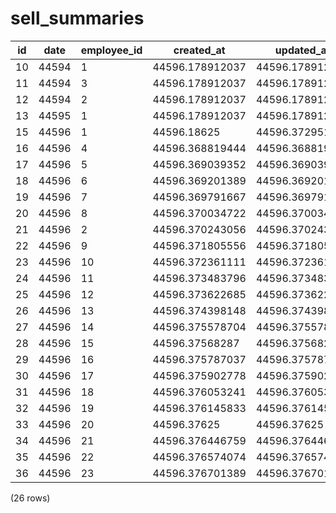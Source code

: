 sell_summaries
==============

| id | date  | employee_id |   created_at    |   updated_at    | price_total | discount_total | total |
|----|-------|-------------|-----------------|-----------------|-------------|----------------|-------|
| 10 | 44594 | 1           | 44596.178912037 | 44596.178912037 | 40000       | 12000          | 28000 |
| 11 | 44594 | 3           | 44596.178912037 | 44596.178912037 | 20000       | 2000           | 18000 |
| 12 | 44594 | 2           | 44596.178912037 | 44596.178912037 | 40000       | 4000           | 36000 |
| 13 | 44595 | 1           | 44596.178912037 | 44596.178912037 | 50000       | 4000           | 46000 |
| 15 | 44596 | 1           | 44596.18625     | 44596.372951389 | 95000       | 5750           | 89250 |
| 16 | 44596 | 4           | 44596.368819444 | 44596.368819444 | 30000       | 3000           | 27000 |
| 17 | 44596 | 5           | 44596.369039352 | 44596.369039352 | 24000       | 7200           | 16800 |
| 18 | 44596 | 6           | 44596.369201389 | 44596.369201389 | 25000       | 5000           | 20000 |
| 19 | 44596 | 7           | 44596.369791667 | 44596.369791667 | 20000       | 2000           | 18000 |
| 20 | 44596 | 8           | 44596.370034722 | 44596.370034722 | 28000       | 1400           | 26600 |
| 21 | 44596 | 2           | 44596.370243056 | 44596.370243056 | 25000       | 1250           | 23750 |
| 22 | 44596 | 9           | 44596.371805556 | 44596.371805556 | 32000       | 1600           | 30400 |
| 23 | 44596 | 10          | 44596.372361111 | 44596.372361111 | 30000       | 3000           | 27000 |
| 24 | 44596 | 11          | 44596.373483796 | 44596.373483796 | 25000       | 5000           | 20000 |
| 25 | 44596 | 12          | 44596.373622685 | 44596.373622685 | 25000       | 5000           | 20000 |
| 26 | 44596 | 13          | 44596.374398148 | 44596.374398148 | 28000       | 2800           | 25200 |
| 27 | 44596 | 14          | 44596.375578704 | 44596.375578704 | 25000       | 5000           | 20000 |
| 28 | 44596 | 15          | 44596.37568287  | 44596.37568287  | 27000       | 1350           | 25650 |
| 29 | 44596 | 16          | 44596.375787037 | 44596.375787037 | 20000       | 1000           | 19000 |
| 30 | 44596 | 17          | 44596.375902778 | 44596.375902778 | 30000       | 1500           | 28500 |
| 31 | 44596 | 18          | 44596.376053241 | 44596.376053241 | 20000       | 2000           | 18000 |
| 32 | 44596 | 19          | 44596.376145833 | 44596.376145833 | 28000       | 2800           | 25200 |
| 33 | 44596 | 20          | 44596.37625     | 44596.37625     | 28000       | 2800           | 25200 |
| 34 | 44596 | 21          | 44596.376446759 | 44596.376446759 | 25000       | 5000           | 20000 |
| 35 | 44596 | 22          | 44596.376574074 | 44596.376574074 | 32000       | 1600           | 30400 |
| 36 | 44596 | 23          | 44596.376701389 | 44596.376701389 | 28000       | 2800           | 25200 |
(26 rows)

